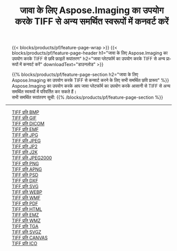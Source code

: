 ﻿---
title: जावा के लिए Aspose.Imaging का उपयोग करके TIFF से अन्य समर्थित स्वरूपों में कनवर्ट करें 
weight: 3920
url: /hi/java/conversion/from/tiff 
lang: hi
langdirlevel: 2
locales: zh-hans,ja,it,ru,de,es,fr,nl,id,lt,pl,pt,vi,tr,ko,zh-hant,ar,hi,th,sv,cs,uk,he
description: Aspose.Imaging का उपयोग करके आप जावा प्लेटफॉर्म का उपयोग करके आसानी से TIFF से अन्य प्रारूपों में परिवर्तित कर सकते हैं
---

{{< blocks/products/pf/feature-page-wrap >}}
{{< blocks/products/pf/feature-page-header h1="जावा के लिए Aspose.Imaging का उपयोग करके TIFF से छवि फ़ाइलें रूपांतरण" h2="जावा प्लेटफॉर्म का उपयोग करके TIFF से अन्य प्रारूपों में कनवर्ट करें" downloadText="डाउनलोड" >}}


{{% blocks/products/pf/feature-page-section  h2="जावा के लिए Aspose.Imaging का उपयोग करके TIFF से कनवर्ट करने के लिए सभी समर्थित छवि प्रारूप" %}}
Aspose.Imaging का उपयोग करके आप जावा प्लेटफॉर्म का उपयोग करके आसानी से TIFF से अन्य समर्थित स्वरूपों में परिवर्तित कर सकते हैं।
<br/>
सभी समर्थित रूपांतरण सूची:
{{% /blocks/products/pf/feature-page-section %}}
<div class="container-fluid productfamilypage bg-gray">
    <div class="convertypes bg-gray agp-content section">
        <div class="container">
		<hr style="margin-left:-20px;"/>
		<div class="row other-converters">
		    <div class='col-md-2 other-converter remove-lp remove-rp'><a href="/imaging/hi/java/conversion/tiff-to-bmp" >TIFF प्रति BMP</a></div><div class='col-md-2 other-converter remove-lp remove-rp'><a href="/imaging/hi/java/conversion/tiff-to-gif" >TIFF प्रति GIF</a></div><div class='col-md-2 other-converter remove-lp remove-rp'><a href="/imaging/hi/java/conversion/tiff-to-dicom" >TIFF प्रति DICOM</a></div><div class='col-md-2 other-converter remove-lp remove-rp'><a href="/imaging/hi/java/conversion/tiff-to-emf" >TIFF प्रति EMF</a></div><div class='col-md-2 other-converter remove-lp remove-rp'><a href="/imaging/hi/java/conversion/tiff-to-jpg" >TIFF प्रति JPG</a></div><div class='col-md-2 other-converter remove-lp remove-rp'><a href="/imaging/hi/java/conversion/tiff-to-jpeg" >TIFF प्रति JPEG</a></div><div class='col-md-2 other-converter remove-lp remove-rp'><a href="/imaging/hi/java/conversion/tiff-to-jp2" >TIFF प्रति JP2</a></div><div class='col-md-2 other-converter remove-lp remove-rp'><a href="/imaging/hi/java/conversion/tiff-to-j2k" >TIFF प्रति J2K</a></div><div class='col-md-2 other-converter remove-lp remove-rp'><a href="/imaging/hi/java/conversion/tiff-to-jpeg2000" >TIFF प्रति JPEG2000</a></div><div class='col-md-2 other-converter remove-lp remove-rp'><a href="/imaging/hi/java/conversion/tiff-to-png" >TIFF प्रति PNG</a></div><div class='col-md-2 other-converter remove-lp remove-rp'><a href="/imaging/hi/java/conversion/tiff-to-apng" >TIFF प्रति APNG</a></div><div class='col-md-2 other-converter remove-lp remove-rp'><a href="/imaging/hi/java/conversion/tiff-to-psd" >TIFF प्रति PSD</a></div><div class='col-md-2 other-converter remove-lp remove-rp'><a href="/imaging/hi/java/conversion/tiff-to-dxf" >TIFF प्रति DXF</a></div><div class='col-md-2 other-converter remove-lp remove-rp'><a href="/imaging/hi/java/conversion/tiff-to-svg" >TIFF प्रति SVG</a></div><div class='col-md-2 other-converter remove-lp remove-rp'><a href="/imaging/hi/java/conversion/tiff-to-webp" >TIFF प्रति WEBP</a></div><div class='col-md-2 other-converter remove-lp remove-rp'><a href="/imaging/hi/java/conversion/tiff-to-wmf" >TIFF प्रति WMF</a></div><div class='col-md-2 other-converter remove-lp remove-rp'><a href="/imaging/hi/java/conversion/tiff-to-pdf" >TIFF प्रति PDF</a></div><div class='col-md-2 other-converter remove-lp remove-rp'><a href="/imaging/hi/java/conversion/tiff-to-html" >TIFF प्रति HTML</a></div><div class='col-md-2 other-converter remove-lp remove-rp'><a href="/imaging/hi/java/conversion/tiff-to-emz" >TIFF प्रति EMZ</a></div><div class='col-md-2 other-converter remove-lp remove-rp'><a href="/imaging/hi/java/conversion/tiff-to-wmz" >TIFF प्रति WMZ</a></div><div class='col-md-2 other-converter remove-lp remove-rp'><a href="/imaging/hi/java/conversion/tiff-to-tga" >TIFF प्रति TGA</a></div><div class='col-md-2 other-converter remove-lp remove-rp'><a href="/imaging/hi/java/conversion/tiff-to-svgz" >TIFF प्रति SVGZ</a></div><div class='col-md-2 other-converter remove-lp remove-rp'><a href="/imaging/hi/java/conversion/tiff-to-canvas" >TIFF प्रति CANVAS</a></div><div class='col-md-2 other-converter remove-lp remove-rp'><a href="/imaging/hi/java/conversion/tiff-to-ico" >TIFF प्रति ICO</a></div>
                </div>
        </div>
    </div>
</div>
<br/>


